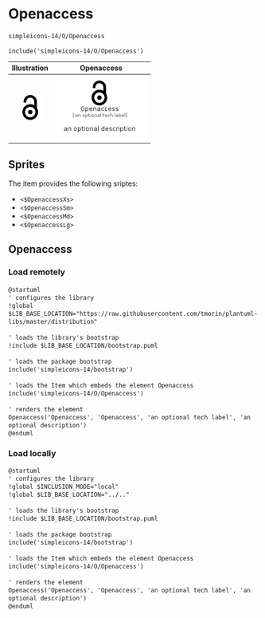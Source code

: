 # Openaccess


```text
simpleicons-14/O/Openaccess
```

```text
include('simpleicons-14/O/Openaccess')
```



| Illustration | Openaccess |
| :---: | :---: |
| ![illustration for Illustration](../../simpleicons-14/O/Openaccess.png) | ![illustration for Openaccess](../../simpleicons-14/O/Openaccess.Local.png) |



## Sprites
The item provides the following sriptes:

- `<$OpenaccessXs>`
- `<$OpenaccessSm>`
- `<$OpenaccessMd>`
- `<$OpenaccessLg>`





## Openaccess

### Load remotely
```plantuml
@startuml
' configures the library
!global $LIB_BASE_LOCATION="https://raw.githubusercontent.com/tmorin/plantuml-libs/master/distribution"

' loads the library's bootstrap
!include $LIB_BASE_LOCATION/bootstrap.puml

' loads the package bootstrap
include('simpleicons-14/bootstrap')

' loads the Item which embeds the element Openaccess
include('simpleicons-14/O/Openaccess')

' renders the element
Openaccess('Openaccess', 'Openaccess', 'an optional tech label', 'an optional description')
@enduml
```

### Load locally
```plantuml
@startuml
' configures the library
!global $INCLUSION_MODE="local"
!global $LIB_BASE_LOCATION="../.."

' loads the library's bootstrap
!include $LIB_BASE_LOCATION/bootstrap.puml

' loads the package bootstrap
include('simpleicons-14/bootstrap')

' loads the Item which embeds the element Openaccess
include('simpleicons-14/O/Openaccess')

' renders the element
Openaccess('Openaccess', 'Openaccess', 'an optional tech label', 'an optional description')
@enduml
```

